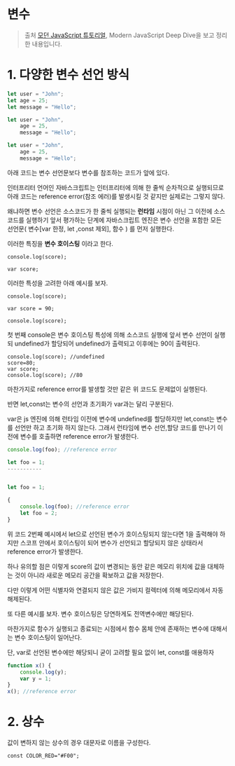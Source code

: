 # 변수

> 출처 [모던 JavaScript 튜토리얼](https://ko.javascript.info/), Modern JavaScript Deep Dive을 보고 정리한 내용입니다.

# 1. 다양한 변수 선언 방식

```javascript
let user = "John";
let age = 25;
let message = "Hello";

let user = "John",
    age = 25,
    message = "Hello";

let user = "John",
    age = 25,
    message = "Hello";
```

아래 코드는 변수 선언문보다 변수를 참조하는 코드가 앞에 있다.

인터프리터 언어인 자바스크립트는 인터프리터에 의해 한 줄씩 순차적으로 실행되므로 아래 코드는 reference error(참조 에러)를 발생시킬 것 같지만 실제로는 그렇지 않다.

왜냐하면 변수 선언은 소스코드가 한 줄씩 실행되는 **런타임** 시점이 아닌 그 이전에 소스코드를 실행하기 앞서 평가하는 단계에 자바스크립트 엔진은 변수 선언을 포함한 모든 선언문( 변수[var 한정, let ,const 제외], 함수 ) 를 먼저 실행한다.

이러한 특징을 **변수 호이스팅** 이라고 한다.

```
console.log(score);

var score;
```

이러한 특성을 고려한 아래 예시를 보자.

```
console.log(score);

var score = 90;

console.log(score);
```

첫 번째 console은 변수 호이스팅 특성에 의해 소스코드 실행에 앞서 변수 선언이 실행되 undefined가 할당되어 undefined가 출력되고 이후에는 90이 출력된다.

```
console.log(score); //undefined
score=80;
var score;
console.log(score); //80
```

마찬가지로 reference error를 발생할 것만 같은 위 코드도 문제없이 실행된다.

반면 let,const는 변수의 선언과 초기화가 var과는 달리 구분된다.

var은 js 엔진에 의해 런타임 이전에 변수에 undefined를 할당하지만 let,const는 변수를 선언만 하고 초기화 하지 않는다. 그래서 런타임에 변수 선언,할당 코드를 만나기 이전에 변수를 호출하면 reference error가 발생한다.

```js
console.log(foo); //reference error

let foo = 1;
-----------


let foo = 1;

{
    console.log(foo); //reference error
    let foo = 2;
}
```

위 코드 2번째 예시에서 let으로 선언된 변수가 호이스팅되지 않는다면 1을 출력해야 하지만 스코프 안에서 호이스팅이 되어 변수가 선언되고 할당되지 않은 상태라서 reference error가 발생한다.

하나 유의할 점은 이렇게 score의 값이 변경되는 동안 같은 메모리 위치에 값을 대체하는 것이 아니라 새로운 메모리 공간을 확보하고 값을 저장한다.

다만 이렇게 어떤 식별자와 연결되지 않은 값은 가비지 컬렉터에 의해 메모리에서 자동 해제된다.

또 다른 예시를 보자. 변수 호이스팅은 당연하게도 전역변수에만 해당된다.

마찬가지로 함수가 실행되고 종료되는 시점에서 함수 몸체 안에 존재하는 변수에 대해서는 변수 호이스팅이 일어난다.

단, var로 선언된 변수에만 해당되니 굳이 고려할 필요 없이 let, const를 애용하자

```js
function x() {
    console.log(y);
    var y = 1;
}
x(); //reference error
```

# 2. 상수

값이 변하지 않는 상수의 경우 대문자로 이름을 구성한다.

```
const COLOR_RED="#F00";
```
